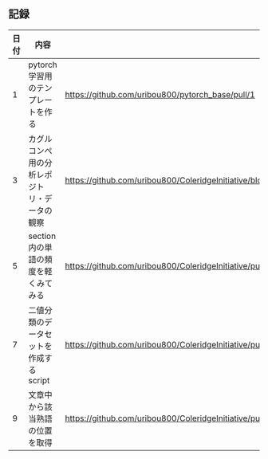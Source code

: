 ## 記録
|日付|内容|関連pr|
|---|---|---|
|1| pytorch学習用のテンプレートを作る | https://github.com/uribou800/pytorch_base/pull/1
|3|カグルコンぺ用の分析レポジトリ・データの観察|https://github.com/uribou800/ColeridgeInitiative/blob/master/notebook_workspace/%E3%81%A8%E3%82%8A%E3%81%82%E3%81%88%E3%81%9A%E6%8F%90%E5%87%BA.ipynb|
|5|section内の単語の頻度を軽くみてみる|https://github.com/uribou800/ColeridgeInitiative/pull/1|
|7|二値分類のデータセットを作成するscript|https://github.com/uribou800/ColeridgeInitiative/pull/1|
|9|文章中から該当熟語の位置を取得|https://github.com/uribou800/ColeridgeInitiative/pull/1|
